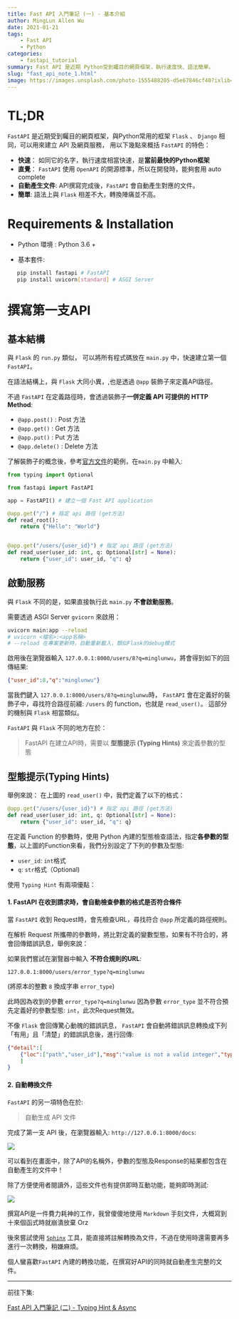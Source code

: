 ```yaml
---
title: Fast API 入門筆記 (一) - 基本介紹
author: MingLun Allen Wu
date: 2021-01-21
tags: 
    - Fast API
    - Python
categories:
    - fastapi_tutorial
summary: Fast API 是近期 Python受到矚目的網頁框架，執行速度快、語法簡單。
slug: "fast_api_note_1.html"
image: https://images.unsplash.com/photo-1555488205-d5e67846cf40?ixlib=rb-4.0.3&ixid=M3wxMjA3fDB8MHxzZWFyY2h8MTZ8fGxpZ2h0fGVufDB8MHwwfHx8MA%3D%3D&auto=format&fit=crop&w=900&q=60
---
```


# TL;DR

`FastAPI` 是近期受到矚目的網頁框架，與Python常用的框架 `Flask` 、 `Django` 相同，可以用來建立 API 及網頁服務， 用以下幾點來概括 `FastAPI` 的特色： 

+ **快速**： 如同它的名字，執行速度相當快速，是**當前最快的Python框架**
+ **直覺**： `FastAPI` 使用 `OpenAPI` 的開源標準，所以在開發時，能夠套用 auto complete
+ **自動產生文件**: API撰寫完成後，`FastAPI` 會自動產生對應的文件。
+ **簡單**: 語法上與 `Flask` 相差不大，轉換陣痛並不高。

# Requirements & Installation

+ Python 環境 : Python 3.6 + 

+ 基本套件:
 ```bash
    pip install fastapi # FastAPI
    pip install uvicorn[standard] # ASGI Server
 ```
        
# 撰寫第一支API

## 基本結構

與 `Flask` 的 `run.py` 類似， 可以將所有程式碼放在 `main.py` 中，快速建立第一個 `FastAPI`。

在語法結構上，與 `Flask` 大同小異，,也是透過 `@app` 裝飾子來定義API路徑。

不過 `FastAPI` 在定義路徑時，會透過裝飾子**一併定義 API 可提供的 HTTP Method**:

- `@app.post()` : Post 方法
- `@app.get()` : Get 方法
- `@app.put()` : Put 方法
- `@app.delete()` : Delete 方法

了解裝飾子的概念後，參考[官方文件](https://fastapi.tiangolo.com/#example)的範例，在`main.py` 中輸入:

```python
from typing import Optional

from fastapi import FastAPI

app = FastAPI() # 建立一個 Fast API application

@app.get("/") # 指定 api 路徑 (get方法)
def read_root():
    return {"Hello": "World"}


@app.get("/users/{user_id}") # 指定 api 路徑 (get方法)
def read_user(user_id: int, q: Optional[str] = None):
    return {"user_id": user_id, "q": q}
```
    
## 啟動服務

與 `Flask` 不同的是，如果直接執行此 `main.py`  **不會啟動服務**。

需要透過 ASGI Server `gvicorn` 來啟用：

```bash
uvicorn main:app --reload
# uvicorn <檔名>:<app名稱>
# --reload 在專案更新時，自動重新載入，類似Flask的debug模式
```
    

啟用後在瀏覽器輸入 `127.0.0.1:8000/users/8?q=minglunwu`，將會得到如下的回傳結果: 

```json
{"user_id":8,"q":"minglunwu"}
``` 

當我們鍵入 `127.0.0.1:8000/users/8?q=minglunwu`時， `FastAPI` 會在定義好的裝飾子中，尋找符合路徑前綴: `/users` 的 function，也就是 `read_user()`。 這部分的機制與 `Flask` 相當類似。

`FastAPI` 與 `Flask` 不同的地方在於：

> FastAPI 在建立API時，需要以 **型態提示 (Typing Hints)** 來定義參數的型態

## 型態提示(Typing Hints)

舉例來說： 在上圖的 `read_user()` 中，我們定義了以下的格式：

```python
@app.get("/users/{user_id}") # 指定 api 路徑 (get方法)
def read_user(user_id: int, q: Optional[str] = None):
    return {"user_id": user_id, "q": q}
``` 

在定義 Function 的參數時，使用 Python 內建的型態檢查語法，指定**各參數的型態**，以上圖的Function來看，我們分別設定了下列的參數及型態:

+ `user_id`: `int`格式
+ `q`: `str`格式（Optional)

使用 `Typing Hint` 有兩項優點：

#### 1. FastAPI 在收到請求時，會自動檢查參數的格式是否符合條件

當 `FastAPI` 收到 Request時，會先檢查URL，尋找符合 `@app` 所定義的路徑規則。

在解析 Request 所攜帶的參數時，將比對定義的變數型態，如果有不符合的，將會回傳錯誤訊息，舉例來說：

如果我們嘗試在瀏覽器中輸入 **不符合規則的URL**: 

`127.0.0.1:8000/users/error_type?q=minglunwu` 

(將原本的整數 `8` 換成字串 `error_type`)

此時因為收到的參數 `error_type?q=minglunwu`  因為參數 `error_type` 並不符合預先定義好的參數型態: `int`，此次Request無效。

不像 `Flask` 會回傳驚心動魄的錯誤訊息， `FastAPI` 會自動將錯誤訊息轉換成下列「有用」且「清楚」的錯誤訊息後，進行回傳:

```json
{"detail":[
    {"loc":["path","user_id"],"msg":"value is not a valid integer","type":"type_error.integer"}
    ]
}
```
    
#### 2. 自動轉換文件 
`FastAPI` 的另一項特色在於:

> 自動生成 API 文件

完成了第一支 API 後，在瀏覽器輸入: `http://127.0.0.1:8000/docs`:

![](https://minglunwu.github.io/images/20210118/fast_api_doc.png)

可以看到在畫面中，除了API的名稱外，參數的型態及Response的結果都包含在自動產生的文件中！

除了方便使用者閱讀外，這些文件也有提供即時互動功能，能夠即時測試: 

![](https://minglunwu.github.io/images/20210118/fast_api_trial.png)

撰寫API是一件費力耗神的工作，我曾傻傻地使用 `Markdown` 手刻文件，大概寫到十來個函式時就崩潰放棄 Orz

後來嘗試使用 [`Sphinx`](https://www.sphinx-doc.org/en/master/) 工具，能直接將註解轉換為文件，不過在使用時還需要再多進行一次轉換，稍嫌麻煩。

個人蠻喜歡`FastAPI` 內建的轉換功能，在撰寫好API的同時就自動產生完整的文件。

--- 

前往下集: 

[Fast API 入門筆記 (二) - Typing Hint & Async](https://minglunwu.github.io/notes/2021/fast_api_note_2.html)

